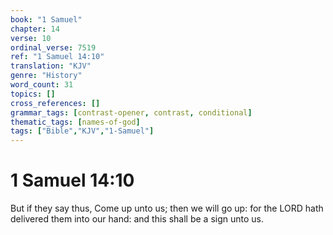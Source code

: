 ```yaml
---
book: "1 Samuel"
chapter: 14
verse: 10
ordinal_verse: 7519
ref: "1 Samuel 14:10"
translation: "KJV"
genre: "History"
word_count: 31
topics: []
cross_references: []
grammar_tags: [contrast-opener, contrast, conditional]
thematic_tags: [names-of-god]
tags: ["Bible","KJV","1-Samuel"]
---
```


# 1 Samuel 14:10

But if they say thus, Come up unto us; then we will go up: for the LORD hath delivered them into our hand: and this shall be a sign unto us.
